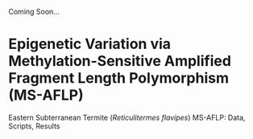 Coming Soon...

# Epigenetic Variation via Methylation-Sensitive Amplified Fragment Length Polymorphism (MS-AFLP)
Eastern Subterranean Termite (*Reticulitermes flavipes*) MS-AFLP: Data, Scripts, Results
